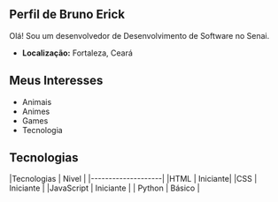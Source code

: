 ## Perfil de Bruno Erick

Olá! Sou um desenvolvedor de Desenvolvimento de Software no Senai.

- **Localização:** Fortaleza, Ceará

## Meus Interesses
- Animais
- Animes
- Games
- Tecnologia

## Tecnologias
|Tecnologias | Nivel |
|--------------------|
|HTML | Iniciante|
|CSS | Iniciante |
|JavaScript | Iniciante |
| Python | Básico |
